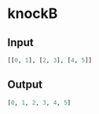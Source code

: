 # knockB

## Input

```python
[[0, 1], [2, 3], [4, 5]]
```

## Output

```python
[0, 1, 2, 3, 4, 5]
```

